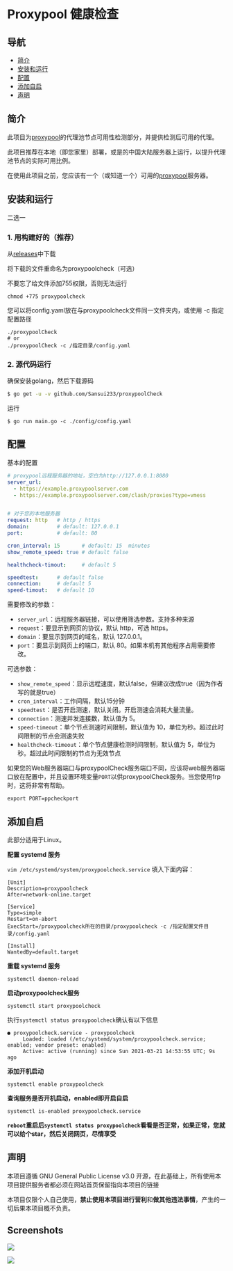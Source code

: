 # Proxypool 健康检查

## 导航
- [简介](#简介)
- [安装和运行](#安装和运行)
- [配置](#配置)
- [添加自启](#添加自启)
- [声明](#声明)

## 简介

此项目为[proxypool](https://github.com/sansui233/proxypool)的代理池节点可用性检测部分，并提供检测后可用的代理。

此项目推荐在本地（即您家里）部署，或是的中国大陆服务器上运行，以提升代理池节点的实际可用比例。

在使用此项目之前，您应该有一个（或知道一个）可用的[proxypool](https://github.com/sansui233/proxypool)服务器。


## 安装和运行

二选一

### 1. 用构建好的（推荐）

从[releases](https://github.com/Sansui233/proxypoolCheck/releases)中下载

将下载的文件重命名为proxypoolcheck（可选）

不要忘了给文件添加755权限，否则无法运行

```
chmod +775 proxypoolcheck
```

您可以将config.yaml放在与proxypoolcheck文件同一文件夹内，或使用 -c 指定配置路径

```shell
./proxypoolCheck
# or
./proxypoolCheck -c /指定目录/config.yaml
```

### 2. 源代码运行

确保安装golang，然后下载源码
```sh
$ go get -u -v github.com/Sansui233/proxypoolCheck
```

运行
```shell script
$ go run main.go -c ./config/config.yaml
```

## 配置

基本的配置

```yaml
# proxypool远程服务器的地址，空白为http://127.0.0.1:8080
server_url:
  - https://example.proxypoolserver.com
  - https://example.proxypoolserver.com/clash/proxies?type=vmess


# 对于您的本地服务器
request: http   # http / https
domain:         # default: 127.0.0.1
port:           # default: 80

cron_interval: 15       # default: 15  minutes
show_remote_speed: true # default false

healthcheck-timout:     # default 5

speedtest:      # default false
connection:     # default 5
speed-timout:   # default 10
```

需要修改的参数：

- `server_url`：远程服务器链接，可以使用筛选参数。支持多种来源
- `request`：要显示到网页的协议，默认 http，可选 https。
- `domain`：要显示到网页的域名，默认 127.0.0.1。
- `port`：要显示到网页上的端口，默认 80。如果本机有其他程序占用需要修改。

可选参数：

- `show_remote_speed`：显示远程速度，默认false，但建议改成true（因为作者写的就是true）
- `cron_interval`：工作间隔，默认15分钟
- `speedtest`：是否开启测速，默认关闭。开启测速会消耗大量流量。
- `connection`：测速并发连接数，默认值为 5。
- `speed-timeout`：单个节点测速时间限制，默认值为 10，单位为秒。超过此时间限制的节点会测速失败
- `healthcheck-timeout`：单个节点健康检测时间限制，默认值为 5，单位为秒。超过此时间限制的节点为无效节点


如果您的Web服务器端口与proxypoolCheck服务端口不同，应该将web服务器端口放在配置中，并且设置环境变量`PORT`以供proxypoolCheck服务。当您使用frp时，这将非常有帮助。

```shell
export PORT=ppcheckport
```
## 添加自启

此部分适用于Linux。

**配置 systemd 服务**

`vim /etc/systemd/system/proxypoolcheck.service` 填入下面内容：
```
[Unit]
Description=proxypoolcheck
After=network-online.target
 
[Service]
Type=simple
Restart=on-abort
ExecStart=/proxypoolcheck所在的目录/proxypoolcheck -c /指定配置文件目录/config.yaml
 
[Install]
WantedBy=default.target
```

**重载 systemd 服务**

```
systemctl daemon-reload
```

**启动proxypoolcheck服务**
```
systemctl start proxypoolcheck
```
执行`systemctl status proxypoolcheck`确认有以下信息

```
● proxypoolcheck.service - proxypoolcheck
     Loaded: loaded (/etc/systemd/system/proxypoolcheck.service; enabled; vendor preset: enabled)
     Active: active (running) since Sun 2021-03-21 14:53:55 UTC; 9s ago
```

**添加开机启动**
```
systemctl enable proxypoolcheck
```

**查询服务是否开机启动，enabled即开启自启**
```
systemctl is-enabled proxypoolcheck.service
```
**`reboot`重启后`systemctl status proxypoolcheck`看看是否正常，如果正常，您就可以给个star，然后关闭网页，尽情享受**


## 声明

本项目遵循 GNU General Public License v3.0 开源，在此基础上，所有使用本项目提供服务者都必须在网站首页保留指向本项目的链接

本项目仅限个人自己使用，**禁止使用本项目进行营利**和**做其他违法事情**，产生的一切后果本项目概不负责。

## Screenshots

![](doc/1.png)

![](doc/2.png)
